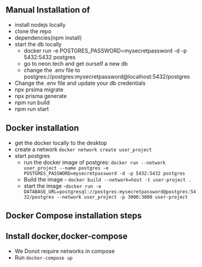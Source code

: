 ## Manual Installation of 
- install nodejs locally
- clone the repo
- dependencies(npm install)
- start the db locally
   - docker run -e POSTGRES_PASSWORD=mysecretpassword -d -p 5432:5432 postgres
    - go to neon.tech and get ourself a new db
    - change the .env file to postgres://postgres:mysecretpassword@localhost:5432/postgres 
- Change the .env file and update your db credentials
- npx prsima migrate
- npx prisma generate
- npm run build 
- npm run start

## Docker installation
- get the docker locally to the desktop
- create a network `docker network create user_project`
- start postgres
    - run the docker image of postgres: `docker run --network user_project --name postgres -e POSTGRES_PASSWORD=mysecretpassword -d -p 5432:5432 postgres`
    - Build the image - `docker build --network=host -t user-project .`
    - start the image -`docker run -e DATABASE_URL=postgresql://postgres:mysecretpassword@postgres:5432/postgres --network user_project -p 3000:3000 user-project`

## Docker Compose installation steps



## Install docker,docker-compose
- We Donot require networks in compose
- Run `docker-compose up`